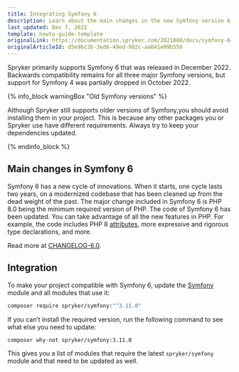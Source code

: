 ```yaml
---
title: Integrating Symfony 6
description: Learn about the main changes in the new Symfony version 6
last_updated: Dec 7, 2022
template: howto-guide-template
originalLink: https://documentation.spryker.com/2021080/docs/symfony-6-integration
originalArticleId: d5e96c3b-3ed6-49ed-982c-aa641e09b559
---
```


Spryker primarily supports Symfony 6 that was released in December 2022. Backwards compatibility remains for all three major Symfony versions, but support for Symfony 4 was partially dropped in October 2022.

{% info_block warningBox "Old Symfony versions" %}

Although Spryker still supports older versions of Symfony,you should avoid installing them in your project. This is because any other packages you or Spryker use have different requirements. Always try to keep your dependencies updated.

{% endinfo_block %}

<a name="changes"></a>

## Main changes in Symfony 6

Symfony 6 has a new cycle of innovations. When it starts, one cycle lasts two years, on a modernized codebase that has been cleaned up from the dead weight of the past.
The major change included in Symfony 6 is PHP 8.0 being the minimum required version of PHP.
The code of Symfony 6 has been updated. You can take advantage of all the new features in PHP.
For example, the code includes PHP 8 [attributes](https://www.php.net/manual/fr/language.attributes.overview.php), more expressive and rigorous type declarations, and more.

Read more at [CHANGELOG-6.0](https://github.com/symfony/symfony/blob/6.0/CHANGELOG-6.0.md). 

## Integration

To make your project compatible with Symfony 6, update the [Symfony](https://github.com/spryker/symfony) module and all modules that use it:

```bash
composer require spryker/symfony:"^3.11.0"
```

If you can’t install the required version, run the following command to see what else you need to update:

```bash
composer why-not spryker/symfony:3.11.0
```

This gives you a list of modules that require the latest `spryker/symfony` module and that need to be updated as well.
